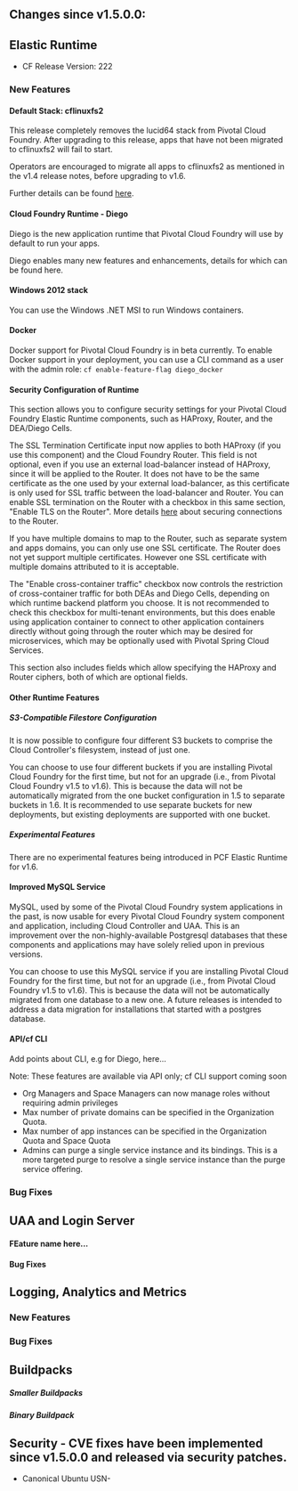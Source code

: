 ## Changes since v1.5.0.0:

## Elastic Runtime

* CF Release Version: 222

### New Features

#### Default Stack: cflinuxfs2

This release completely removes the lucid64 stack from Pivotal Cloud Foundry. After upgrading to this release, apps that have not been migrated to cflinuxfs2 will fail to start.

Operators are encouraged to migrate all apps to cflinuxfs2 as mentioned in the v1.4 release notes, before upgrading to v1.6.

Further details can be found [here](https://support.pivotal.io/hc/en-us/articles/205751277-New-cflinuxfs2-Stack).

#### Cloud Foundry Runtime - Diego

Diego is the new application runtime that Pivotal Cloud Foundry will use by default to run your apps.

Diego enables many new features and enhancements, details for which can be found here.

#### Windows 2012 stack

You can use the Windows .NET MSI to run Windows containers.

#### Docker

Docker support for Pivotal Cloud Foundry is in beta currently. To enable Docker support in your deployment, you can use a CLI command as a user with the admin role: `cf enable-feature-flag diego_docker`

#### Security Configuration of Runtime

This section allows you to configure security settings for your Pivotal Cloud Foundry Elastic Runtime components, such as HAProxy, Router, and the DEA/Diego Cells.

The SSL Termination Certificate input now applies to both HAProxy (if you use this component) and the Cloud Foundry Router. This field is not optional, even if you use an external load-balancer instead of HAProxy, since it will be applied to the Router. It does not have to be the same certificate as the one used by your external load-balancer, as this certificate is only used for SSL traffic between the load-balancer and Router. You can enable SSL termination on the Router with a checkbox in this same section, "Enable TLS on the Router". More details [here](http://docs.pivotal.io/pivotalcf/adminguide/enabling-https-to-routers.html) about securing connections to the Router.

If you have multiple domains to map to the Router, such as separate system and apps domains, you can only use one SSL certificate. The Router does not yet support multiple certificates. However one SSL certificate with multiple domains attributed to it is acceptable.

The "Enable cross-container traffic" checkbox now controls the restriction of cross-container traffic for both DEAs and Diego Cells, depending on which runtime backend platform you choose. It is not recommended to check this checkbox for multi-tenant environments, but this does enable using application container to connect to other application containers directly without going through the router which may be desired for microservices, which may be optionally used with Pivotal Spring Cloud Services.

This section also includes fields which allow specifying the HAProxy and Router ciphers, both of which are optional fields.

#### Other Runtime Features

##### S3-Compatible Filestore Configuration

It is now possible to configure four different S3 buckets to comprise the Cloud Controller's filesystem, instead of just one.

You can choose to use four different buckets if you are installing Pivotal Cloud Foundry for the first time, but not for an upgrade (i.e., from Pivotal Cloud Foundry v1.5 to v1.6). This is because the data will not be automatically migrated from the one bucket configuration in 1.5 to separate buckets in 1.6. It is recommended to use separate buckets for new deployments, but existing deployments are supported with one bucket.

##### Experimental Features

There are no experimental features being introduced in PCF Elastic Runtime for v1.6.

#### Improved MySQL Service
MySQL, used by some of the Pivotal Cloud Foundry system applications in the past, is now usable for every Pivotal Cloud Foundry system component and application, including Cloud Controller and UAA. This is an improvement over the non-highly-available Postgresql databases that these components and applications may have solely relied upon in previous versions.

You can choose to use this MySQL service if you are installing Pivotal Cloud Foundry for the first time, but not for an upgrade (i.e., from Pivotal Cloud Foundry v1.5 to v1.6). This is because the data will not be automatically migrated from one database to a new one. A future releases is intended to address a data migration for installations that started with a postgres database.

#### API/cf CLI

Add points about CLI, e.g for Diego, here...

Note: These features are available via API only; cf CLI support coming soon
- Org Managers and Space Managers can now manage roles without requiring admin privileges
- Max number of private domains can be specified in the Organization Quota.
- Max number of app instances can be specified in the Organization Quota and Space Quota
- Admins can purge a single service instance and its bindings.  This is a more targeted purge to resolve a single service instance than the purge service offering.

### Bug Fixes

## UAA and Login Server
#### FEature name here...

#### Bug Fixes


## Logging, Analytics and Metrics

### New Features


### Bug Fixes

## Buildpacks

##### Smaller Buildpacks

##### Binary Buildpack


## Security - CVE fixes have been implemented since v1.5.0.0 and released via security patches.

* Canonical Ubuntu USN-

